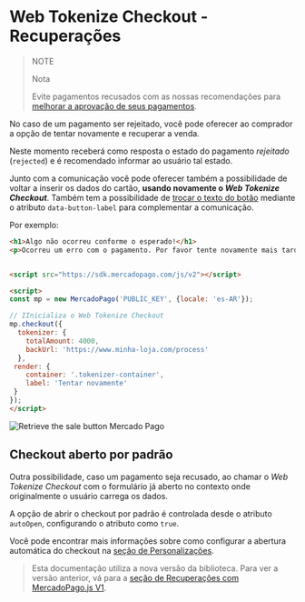 # Web Tokenize Checkout - Recuperações

> NOTE
>
> Nota
>
> Evite pagamentos recusados com as nossas recomendações para [melhorar a aprovação de seus pagamentos](https://www.mercadopago[FAKER][URL][DOMAIN]/developers/pt/guides/manage-account/account/payment-rejections).

No caso de um pagamento ser rejeitado, você pode oferecer ao comprador a opção de tentar novamente e recuperar a venda.

Neste momento receberá como resposta o estado do pagamento *rejeitado* (`rejected`) e é recomendado informar ao usuário tal estado.

Junto com a comunicação você pode oferecer também a possibilidade de voltar a inserir os dados do cartão, **usando novamente o _Web Tokenize Checkout_**. Também tem a possibilidade de [trocar o texto do botão](https://www.mercadopago[FAKER][URL][DOMAIN]/developers/pt/guides/online-payments/web-tokenize-checkout/personalization) mediante o atributo `data-button-label` para complementar a comunicação.

Por exemplo:

```html
<h1>Algo não ocorreu conforme o esperado!</h1>
<p>Ocorreu um erro com o pagamento. Por favor tente novamente mais tarde:</p>


<script src="https://sdk.mercadopago.com/js/v2"></script>

<script>
const mp = new MercadoPago('PUBLIC_KEY', {locale: 'es-AR'});

// IInicializa o Web Tokenize Checkout
mp.checkout({
  tokenizer: {
    totalAmount: 4000,
    backUrl: 'https://www.minha-loja.com/process'
  },
 render: {
    container: '.tokenizer-container',
    label: 'Tentar novamente'
 }
});
</script>
```

![Retrieve the sale button Mercado Pago](/images/cow/cow-recovery-page__pt.png)

## Checkout aberto por padrão

Outra possibilidade, caso um pagamento seja recusado, ao chamar o *Web Tokenize Checkout* com o formulário já aberto no contexto onde originalmente o usuário carrega os dados.

A opção de abrir o checkout por padrão é controlada desde o atributo `autoOpen`, configurando o atributo como `true`.

Você pode encontrar mais informações sobre como configurar a abertura automática do checkout na [seção de Personalizações](https://www.mercadopago[FAKER][URL][DOMAIN]/developers/pt/guides/online-payments/web-tokenize-checkout/personalization#bookmark_abertura_do_web_tokenize_checkout).

> Esta documentação utiliza a nova versão da biblioteca. Para ver a versão anterior, vá para a [seção de Recuperações com MercadoPago.js V1](https://www.mercadopago[FAKER][URL][DOMAIN]/developers/pt/guides/online-payments/web-tokenize-checkout/v1/recoveries).
